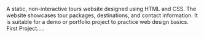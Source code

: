 A static, non-interactive tours website designed using HTML and CSS. The website showcases tour packages, destinations, and contact information. It is suitable for a demo or portfolio project to practice web design basics.
First Project.....
